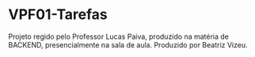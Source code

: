# VPF01-Tarefas

Projeto regido pelo Professor Lucas Paiva, produzido na matéria de BACKEND, presencialmente na sala de aula. Produzido por Beatriz Vizeu.